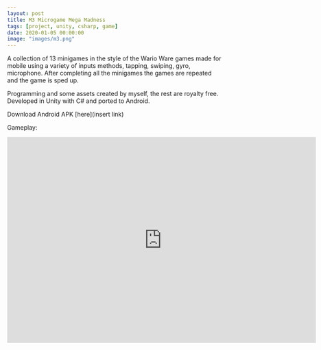 ```yaml
---
layout: post
title: M3 Microgame Mega Madness
tags: [project, unity, csharp, game]
date: 2020-01-05 00:00:00
image: "images/m3.png"
---
```


A collection of 13 minigames in the style of the Wario Ware games made for mobile using a variety of inputs methods, tapping, swiping, gyro, microphone.
After completing all the minigames the games are repeated and the game is sped up.

Programming and some assets created by myself, the rest are royalty free. Developed in Unity with C# and ported to Android.

Download Android APK [here](insert link)

Gameplay:
<iframe width="720" height="480" src="http://www.youtube.com/embed/rW7PLEpA9r0" frameborder="0" allowfullscreen></iframe>